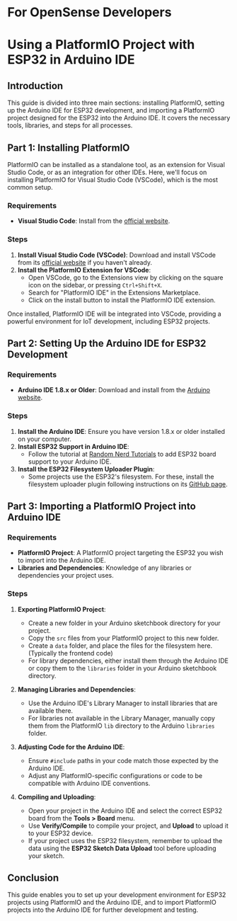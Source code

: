 # For OpenSense Developers
# Using a PlatformIO Project with ESP32 in Arduino IDE

## Introduction

This guide is divided into three main sections: installing PlatformIO, setting up the Arduino IDE for ESP32 development, and importing a PlatformIO project designed for the ESP32 into the Arduino IDE. It covers the necessary tools, libraries, and steps for all processes.

## Part 1: Installing PlatformIO

PlatformIO can be installed as a standalone tool, as an extension for Visual Studio Code, or as an integration for other IDEs. Here, we'll focus on installing PlatformIO for Visual Studio Code (VSCode), which is the most common setup.

### Requirements

- **Visual Studio Code**: Install from the [official website](https://code.visualstudio.com/).

### Steps

1. **Install Visual Studio Code (VSCode)**: Download and install VSCode from its [official website](https://code.visualstudio.com/) if you haven't already.
2. **Install the PlatformIO Extension for VSCode**:
   - Open VSCode, go to the Extensions view by clicking on the square icon on the sidebar, or pressing `Ctrl+Shift+X`.
   - Search for "PlatformIO IDE" in the Extensions Marketplace.
   - Click on the install button to install the PlatformIO IDE extension.

Once installed, PlatformIO IDE will be integrated into VSCode, providing a powerful environment for IoT development, including ESP32 projects.

## Part 2: Setting Up the Arduino IDE for ESP32 Development

### Requirements

- **Arduino IDE 1.8.x or Older**: Download and install from the [Arduino website](https://www.arduino.cc/en/software).

### Steps

1. **Install the Arduino IDE**: Ensure you have version 1.8.x or older installed on your computer.
2. **Install ESP32 Support in Arduino IDE**:
   - Follow the tutorial at [Random Nerd Tutorials](https://randomnerdtutorials.com/installing-the-esp32-board-in-arduino-ide-windows-instructions/) to add ESP32 board support to your Arduino IDE.
3. **Install the ESP32 Filesystem Uploader Plugin**:
   - Some projects use the ESP32's filesystem. For these, install the filesystem uploader plugin following instructions on its [GitHub page](https://github.com/me-no-dev/arduino-esp32fs-plugin).

## Part 3: Importing a PlatformIO Project into Arduino IDE

### Requirements

- **PlatformIO Project**: A PlatformIO project targeting the ESP32 you wish to import into the Arduino IDE.
- **Libraries and Dependencies**: Knowledge of any libraries or dependencies your project uses.

### Steps

1. **Exporting PlatformIO Project**:
   - Create a new folder in your Arduino sketchbook directory for your project.
   - Copy the `src` files from your PlatformIO project to this new folder.
   - Create a `data` folder, and place the files for the filesystem here. (Typically the frontend code)
   - For library dependencies, either install them through the Arduino IDE or copy them to the `libraries` folder in your Arduino sketchbook directory.

2. **Managing Libraries and Dependencies**:
   - Use the Arduino IDE's Library Manager to install libraries that are available there.
   - For libraries not available in the Library Manager, manually copy them from the PlatformIO `lib` directory to the Arduino `libraries` folder.

3. **Adjusting Code for the Arduino IDE**:
   - Ensure `#include` paths in your code match those expected by the Arduino IDE.
   - Adjust any PlatformIO-specific configurations or code to be compatible with Arduino IDE conventions.

4. **Compiling and Uploading**:
   - Open your project in the Arduino IDE and select the correct ESP32 board from the **Tools > Board** menu.
   - Use **Verify/Compile** to compile your project, and **Upload** to upload it to your ESP32 device.
   - If your project uses the ESP32 filesystem, remember to upload the data using the **ESP32 Sketch Data Upload** tool before uploading your sketch.

## Conclusion

This guide enables you to set up your development environment for ESP32 projects using PlatformIO and the Arduino IDE, and to import PlatformIO projects into the Arduino IDE for further development and testing.

